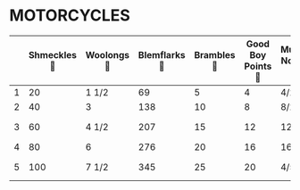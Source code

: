 # MOTORCYCLES
|   | Shmeckles 🎠 | Woolongs 🐑 | Blemflarks 🌱 | Brambles 🍓 | Good Boy Points 🔹 | Music Notes 🎵 | USD 💵 | Flurbos 🌽 | Cummies 💦 | Glue |
|---|-----------|----------|------------|----------|-----------------|-------------|-----|---------|---------|------|
| 1 | 20 | 1 1/2 | 69 | 5 | 4 | 4/25 | 4 | 14800 | 5 | 1/2 |
| 2 | 40 | 3 | 138 | 10 | 8 | 8/25 | 8 | 29600 | 10 | 1 |
| 3 | 60 | 4 1/2 | 207 | 15 | 12 | 12/25 | 12 | 44400 | 15 | 1 1/2 |
| 4 | 80 | 6 | 276 | 20 | 16 | 16/25 | 16 | 59200 | 20 | 2 |
| 5 | 100 | 7 1/2 | 345 | 25 | 20 | 4/5 | 20 | 74000 | 25 | 2 1/2|
